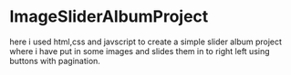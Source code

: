 # ImageSliderAlbumProject
 here i used html,css and javscript to create a simple slider album project where i have put in some images and slides them in to right left using buttons with pagination.
